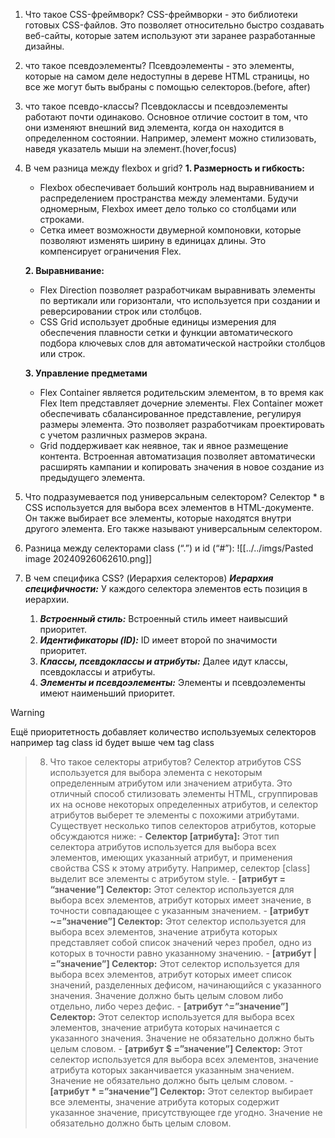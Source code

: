 1. Что такое CSS-фреймворк?
	CSS-фреймворки - это библиотеки готовых CSS-файлов. Это позволяет относительно быстро создавать веб-сайты, которые затем используют эти заранее разработанные дизайны.
2. что такое псевдоэлементы?
	Псевдоэлементы - это элементы, которые на самом деле недоступны в дереве HTML страницы, но все же могут быть выбраны с помощью селекторов.(before, after)
3. что такое псевдо-классы?
	Псевдоклассы и псевдоэлементы работают почти одинаково. Основное отличие состоит в том, что они изменяют внешний вид элемента, когда он находится в определенном состоянии. Например, элемент можно стилизовать, наведя указатель мыши на элемент.(hover,focus)
4. В чем разница между flexbox и grid?
	****1. Размерность и гибкость:****
	- Flexbox обеспечивает больший контроль над выравниванием и распределением пространства между элементами. Будучи одномерным, Flexbox имеет дело только со столбцами или строками.
	- Сетка имеет возможности двумерной компоновки, которые позволяют изменять ширину в единицах длины. Это компенсирует ограничения Flex.

	****2. Выравнивание:****	
	- Flex Direction позволяет разработчикам выравнивать элементы по вертикали или горизонтали, что используется при создании и реверсировании строк или столбцов.
	- CSS Grid использует дробные единицы измерения для обеспечения плавности сетки и функции автоматического подбора ключевых слов для автоматической настройки столбцов или строк.
	
	****3. Управление предметами****
	- Flex Container является родительским элементом, в то время как Flex Item представляет дочерние элементы. Flex Container может обеспечивать сбалансированное представление, регулируя размеры элемента. Это позволяет разработчикам проектировать с учетом различных размеров экрана.
	- Grid поддерживает как неявное, так и явное размещение контента. Встроенная автоматизация позволяет автоматически расширять кампании и копировать значения в новое создание из предыдущего элемента.
5. Что подразумевается под универсальным селектором?
	Селектор * в CSS используется для выбора всех элементов в HTML-документе. Он также выбирает все элементы, которые находятся внутри другого элемента. Его также называют универсальным селектором.
6. Разница между селекторами class (“.”) и id (“#”):
	![[../../imgs/Pasted image 20240926062610.png]]
7. В чем специфика CSS? (Иерархия селекторов)
	***Иерархия специфичности:*** У каждого селектора элементов есть позиция в иерархии.
	1. ***Встроенный стиль:*** Встроенный стиль имеет наивысший приоритет.
	2. ***Идентификаторы (ID):*** ID имеет второй по значимости приоритет.
	3. ***Классы, псевдоклассы и атрибуты:*** Далее идут классы, псевдоклассы и атрибуты.
	4. ***Элементы и псевдоэлементы:*** Элементы и псевдоэлементы имеют наименьший приоритет. 
>[!WARNING]
>Ещё приоритетность добавляет количество используемых селекторов например tag class id будет выше чем tag class 

>8. Что такое селекторы атрибутов?
	Селектор атрибутов CSS используется для выбора элемента с некоторым определенным атрибутом или значением атрибута. Это отличный способ стилизовать элементы HTML, сгруппировав их на основе некоторых определенных атрибутов, и селектор атрибутов выберет те элементы с похожими атрибутами.  
	Существует несколько типов селекторов атрибутов, которые обсуждаются ниже:
	- **Селектор [атрибута]:** Этот тип селектора атрибутов используется для выбора всех элементов, имеющих указанный атрибут, и применения свойства CSS к этому атрибуту. Например, селектор [class] выделит все элементы с атрибутом style.
	- ****[атрибут = “значение”] Селектор:**** Этот селектор используется для выбора всех элементов, атрибут которых имеет значение, в точности совпадающее с указанным значением.
	- ****[атрибут ~=”значение”] Селектор:**** Этот селектор используется для выбора всех элементов, значение атрибута которых представляет собой список значений через пробел, одно из которых в точности равно указанному значению.
	- ****[атрибут | =”значение”] Селектор:**** Этот селектор используется для выбора всех элементов, атрибут которых имеет список значений, разделенных дефисом, начинающийся с указанного значения. Значение должно быть целым словом либо отдельно, либо через дефис.
	- ****[атрибут ^=”значение”] Селектор:**** Этот селектор используется для выбора всех элементов, значение атрибута которых начинается с указанного значения. Значение не обязательно должно быть целым словом.
	- ****[атрибут $ =”значение”] Селектор:**** Этот селектор используется для выбора всех элементов, значение атрибута которых заканчивается указанным значением. Значение не обязательно должно быть целым словом.
	- ****[атрибут * =”значение”] Селектор:**** Этот селектор выбирает все элементы, значение атрибута которых содержит указанное значение, присутствующее где угодно. Значение не обязательно должно быть целым словом.